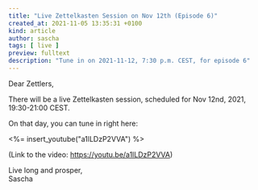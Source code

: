 ```yaml
---
title: "Live Zettelkasten Session on Nov 12th (Episode 6)"
created_at: 2021-11-05 13:35:31 +0100
kind: article
author: sascha
tags: [ live ]
preview: fulltext
description: "Tune in on 2021-11-12, 7:30 p.m. CEST, for episode 6"
---
```

Dear Zettlers,

There will be a live Zettelkasten session, scheduled for Nov 12nd, 2021, 19:30-21:00 CEST.

On that day, you can tune in right here:

<%= insert_youtube("a1lLDzP2VVA") %>

(Link to the video: <https://youtu.be/a1lLDzP2VVA>)

Live long and prosper,<br>
Sascha
